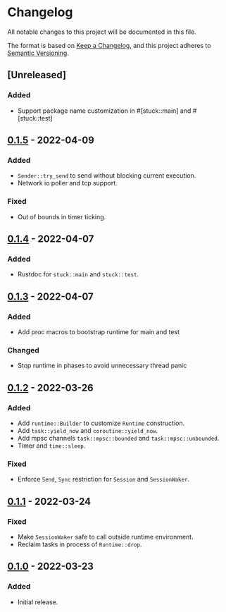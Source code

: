 # Changelog

All notable changes to this project will be documented in this file.

The format is based on [Keep a Changelog](https://keepachangelog.com/en/1.0.0/),
and this project adheres to [Semantic Versioning](https://semver.org/spec/v2.0.0.html).

## [Unreleased]
### Added
- Support package name customization in #[stuck::main] and #[stuck::test]

## [0.1.5] - 2022-04-09
### Added
- `Sender::try_send` to send without blocking current execution.
- Network io poller and tcp support.

### Fixed
- Out of bounds in timer ticking.

## [0.1.4] - 2022-04-07
### Added
- Rustdoc for `stuck::main` and `stuck::test`.

## [0.1.3] - 2022-04-07
### Added
- Add proc macros to bootstrap runtime for main and test

### Changed
- Stop runtime in phases to avoid unnecessary thread panic

## [0.1.2] - 2022-03-26
### Added
- Add `runtime::Builder` to customize `Runtime` construction.
- Add `task::yield_now` and `coroutine::yield_now`.
- Add mpsc channels `task::mpsc::bounded` and `task::mpsc::unbounded`.
- Timer and `time::sleep`.

### Fixed
- Enforce `Send`, `Sync` restriction for `Session` and `SessionWaker`.

## [0.1.1] - 2022-03-24
### Fixed
- Make `SessionWaker` safe to call outside runtime environment.
- Reclaim tasks in process of `Runtime::drop`.

## [0.1.0] - 2022-03-23
### Added
- Initial release.

[0.1.5]: https://github.com/kezhuw/stuck/compare/v0.1.4...v0.1.5
[0.1.4]: https://github.com/kezhuw/stuck/compare/v0.1.3...v0.1.4
[0.1.3]: https://github.com/kezhuw/stuck/compare/v0.1.2...v0.1.3
[0.1.2]: https://github.com/kezhuw/stuck/compare/v0.1.1...v0.1.2
[0.1.1]: https://github.com/kezhuw/stuck/compare/v0.1.0...v0.1.1
[0.1.0]: https://github.com/kezhuw/stuck/releases/tag/v0.1.0
